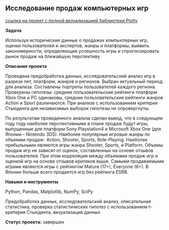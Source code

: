 ## Исследование продаж компьютерных игр

[ссылка на проект с полной визуализацией библиотеки Plotly](https://nbviewer.org/github/DmitriyShachnev/Data_Analist_Yandex_Practicum/blob/main/05_%D0%A1%D0%B1%D0%BE%D1%80%D0%BD%D1%8B%D0%B9_%D0%BF%D1%80%D0%BE%D0%B5%D0%BA%D1%82-1/05_sales_games.ipynb)


**Задача**   

Используя исторические данные о продажах компьютерных игр, оценки пользователей и экспертов, жанры и платформы, выявить закономерности, определяющие успешность игры и спрогнозировать рынок продаж на ближайшую перспективу


**Описание проекта**

Проведена предобработка данных, исследовательский анализ игр в разрезе лет, платформ, жанров и регионов. Выбран актуальный период для анализа. Составлены портреты пользователей каждого региона. Проверены гипотезы:  средние пользовательские рейтинги платформ Xbox One и PC одинаковы, средние пользовательские рейтинги жанров Action и Sport различаются. При анализе с использованием критерия Стьюдента для независимых выборок гипотезы не опровергнуты.

По результатам проведенного анализа сделан вывод, что в следующем году году наиболее перспективными в плане продаж будут игры, выпущенные для платформ Sony Playstation4 и Microsoft Xbox One (для Японии – Nintendo 3DS).
Наиболее популярные игровые жанры по объемам продаж- Action, Shooter, Sports, Role-Playing. Наиболее прибыльными являются игры жанра Shooter, Sports, и Platform.
Объемы продаж игр не зависят от оценок, составленных на основе отзывов пользователей. При этом корреляция между объемами продаж игр и оценкой игр на основе отзывов критиков выше.
Самыми продаваемыми играми являются игры с рейтингом Mature (17+), Everyone (6+). В Японии больше всего продается игр без рейтинга ESRB.


**Навыки и инструменты**  

Python, Pandas, Matplotlib, NumPy, SciPy

Предобработка данных, исследовательский анализ, описательная статистика, проверка статистических гипотез с использованием t-критерия Стьюдента, визуализация данных


**Статус проекта:** завершен